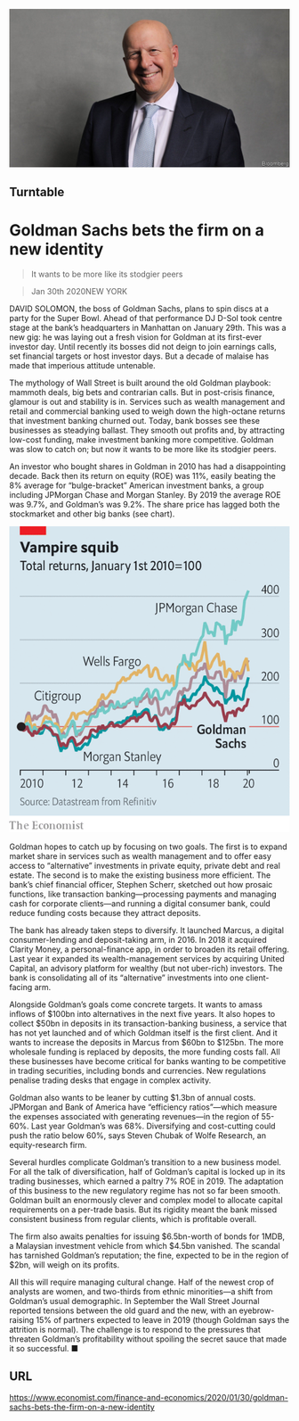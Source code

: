 ![](./images/20200201_FNP503.jpg)

## Turntable

# Goldman Sachs bets the firm on a new identity

> It wants to be more like its stodgier peers

> Jan 30th 2020NEW YORK

DAVID SOLOMON, the boss of Goldman Sachs, plans to spin discs at a party for the Super Bowl. Ahead of that performance DJ D-Sol took centre stage at the bank’s headquarters in Manhattan on January 29th. This was a new gig: he was laying out a fresh vision for Goldman at its first-ever investor day. Until recently its bosses did not deign to join earnings calls, set financial targets or host investor days. But a decade of malaise has made that imperious attitude untenable.

The mythology of Wall Street is built around the old Goldman playbook: mammoth deals, big bets and contrarian calls. But in post-crisis finance, glamour is out and stability is in. Services such as wealth management and retail and commercial banking used to weigh down the high-octane returns that investment banking churned out. Today, bank bosses see these businesses as steadying ballast. They smooth out profits and, by attracting low-cost funding, make investment banking more competitive. Goldman was slow to catch on; but now it wants to be more like its stodgier peers.

An investor who bought shares in Goldman in 2010 has had a disappointing decade. Back then its return on equity (ROE) was 11%, easily beating the 8% average for “bulge-bracket” American investment banks, a group including JPMorgan Chase and Morgan Stanley. By 2019 the average ROE was 9.7%, and Goldman’s was 9.2%. The share price has lagged both the stockmarket and other big banks (see chart).

![](./images/20200201_FNC303.png)

Goldman hopes to catch up by focusing on two goals. The first is to expand market share in services such as wealth management and to offer easy access to “alternative” investments in private equity, private debt and real estate. The second is to make the existing business more efficient. The bank’s chief financial officer, Stephen Scherr, sketched out how prosaic functions, like transaction banking—processing payments and managing cash for corporate clients—and running a digital consumer bank, could reduce funding costs because they attract deposits.

The bank has already taken steps to diversify. It launched Marcus, a digital consumer-lending and deposit-taking arm, in 2016. In 2018 it acquired Clarity Money, a personal-finance app, in order to broaden its retail offering. Last year it expanded its wealth-management services by acquiring United Capital, an advisory platform for wealthy (but not uber-rich) investors. The bank is consolidating all of its “alternative” investments into one client-facing arm.

Alongside Goldman’s goals come concrete targets. It wants to amass inflows of $100bn into alternatives in the next five years. It also hopes to collect $50bn in deposits in its transaction-banking business, a service that has not yet launched and of which Goldman itself is the first client. And it wants to increase the deposits in Marcus from $60bn to $125bn. The more wholesale funding is replaced by deposits, the more funding costs fall. All these businesses have become critical for banks wanting to be competitive in trading securities, including bonds and currencies. New regulations penalise trading desks that engage in complex activity.

Goldman also wants to be leaner by cutting $1.3bn of annual costs. JPMorgan and Bank of America have “efficiency ratios”—which measure the expenses associated with generating revenues—in the region of 55-60%. Last year Goldman’s was 68%. Diversifying and cost-cutting could push the ratio below 60%, says Steven Chubak of Wolfe Research, an equity-research firm.

Several hurdles complicate Goldman’s transition to a new business model. For all the talk of diversification, half of Goldman’s capital is locked up in its trading businesses, which earned a paltry 7% ROE in 2019. The adaptation of this business to the new regulatory regime has not so far been smooth. Goldman built an enormously clever and complex model to allocate capital requirements on a per-trade basis. But its rigidity meant the bank missed consistent business from regular clients, which is profitable overall.

The firm also awaits penalties for issuing $6.5bn-worth of bonds for 1MDB, a Malaysian investment vehicle from which $4.5bn vanished. The scandal has tarnished Goldman’s reputation; the fine, expected to be in the region of $2bn, will weigh on its profits.

All this will require managing cultural change. Half of the newest crop of analysts are women, and two-thirds from ethnic minorities—a shift from Goldman’s usual demographic. In September the Wall Street Journal reported tensions between the old guard and the new, with an eyebrow-raising 15% of partners expected to leave in 2019 (though Goldman says the attrition is normal). The challenge is to respond to the pressures that threaten Goldman’s profitability without spoiling the secret sauce that made it so successful. ■

## URL

https://www.economist.com/finance-and-economics/2020/01/30/goldman-sachs-bets-the-firm-on-a-new-identity
